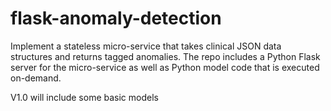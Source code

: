 # flask-anomaly-detection
Implement a stateless micro-service that takes clinical JSON data structures
and  returns tagged anomalies.
The repo includes a Python Flask server for the micro-service as well as
Python model code that is executed on-demand.

V1.0 will include some basic models

